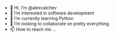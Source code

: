 - 👋 Hi, I’m @alexvalchev
- 👀 I’m interested in software development
- 🌱 I’m currently learning Python
- 💞️ I’m looking to collaborate on pretty everything.
- 📫 How to reach me ...

<!---
alexvalchev/alexvalchev is a ✨ special ✨ repository because its `README.md` (this file) appears on your GitHub profile.
You can click the Preview link to take a look at your changes.
--->
